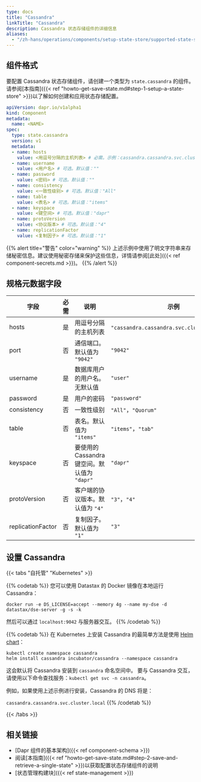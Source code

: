 ```yaml
---
type: docs
title: "Cassandra"
linkTitle: "Cassandra"
description: Cassandra 状态存储组件的详细信息
aliases:
  - "/zh-hans/operations/components/setup-state-store/supported-state-stores/setup-cassandra/"
---
```


## 组件格式

要配置 Cassandra 状态存储组件，请创建一个类型为 `state.cassandra` 的组件。请参阅[本指南]({{< ref "howto-get-save-state.md#step-1-setup-a-state-store" >}})以了解如何创建和应用状态存储配置。

```yaml
apiVersion: dapr.io/v1alpha1
kind: Component
metadata:
  name: <NAME>
spec:
  type: state.cassandra
  version: v1
  metadata:
  - name: hosts
    value: <用逗号分隔的主机列表> # 必需。示例：cassandra.cassandra.svc.cluster.local
  - name: username
    value: <用户名> # 可选。默认值：""
  - name: password
    value: <密码> # 可选。默认值：""
  - name: consistency
    value: <一致性级别> # 可选。默认值："All"
  - name: table
    value: <表名> # 可选。默认值："items"
  - name: keyspace
    value: <键空间> # 可选。默认值："dapr"
  - name: protoVersion
    value: <协议版本> # 可选。默认值："4"
  - name: replicationFactor
    value: <复制因子> # 可选。默认值："1"
```

{{% alert title="警告" color="warning" %}}
上述示例中使用了明文字符串来存储秘密信息。建议使用秘密存储来保护这些信息，详情请参阅[此处]({{< ref component-secrets.md >}})。
{{% /alert %}}

## 规格元数据字段

| 字段              | 必需 | 说明 | 示例 |
|--------------------|:--------:|---------|---------|
| hosts             | 是        | 用逗号分隔的主机列表 | `"cassandra.cassandra.svc.cluster.local"`。
| port              | 否        | 通信端口。默认值为 `"9042"` | `"9042"`
| username          | 是        | 数据库用户的用户名。无默认值 | `"user"`
| password          | 是        | 用户的密码  | `"password"`
| consistency       | 否        | 一致性级别 | `"All"`，`"Quorum"`
| table             | 否        | 表名。默认值为 `"items"` | `"items"`，`"tab"`
| keyspace          | 否        | 要使用的 Cassandra 键空间。默认值为 `"dapr"` | `"dapr"`
| protoVersion      | 否        | 客户端的协议版本。默认值为 `"4"` | `"3"`，`"4"`
| replicationFactor | 否        | 复制因子。默认值为 `"1"` | `"3"`

## 设置 Cassandra

{{< tabs "自托管" "Kubernetes" >}}

{{% codetab %}}
您可以使用 Datastax 的 Docker 镜像在本地运行 Cassandra：

```
docker run -e DS_LICENSE=accept --memory 4g --name my-dse -d datastax/dse-server -g -s -k
```

然后可以通过 `localhost:9042` 与服务器交互。
{{% /codetab %}}

{{% codetab %}}
在 Kubernetes 上安装 Cassandra 的最简单方法是使用 [Helm chart](https://github.com/helm/charts/tree/master/incubator/cassandra)：

```
kubectl create namespace cassandra
helm install cassandra incubator/cassandra --namespace cassandra
```

这会默认将 Cassandra 安装到 `cassandra` 命名空间中。
要与 Cassandra 交互，请使用以下命令查找服务：`kubectl get svc -n cassandra`。

例如，如果使用上述示例进行安装，Cassandra 的 DNS 将是：

`cassandra.cassandra.svc.cluster.local`
{{% /codetab %}}

{{< /tabs >}}

## 相关链接
- [Dapr 组件的基本架构]({{< ref component-schema >}})
- 阅读[本指南]({{< ref "howto-get-save-state.md#step-2-save-and-retrieve-a-single-state" >}})以获取配置状态存储组件的说明
- [状态管理构建块]({{< ref state-management >}})
